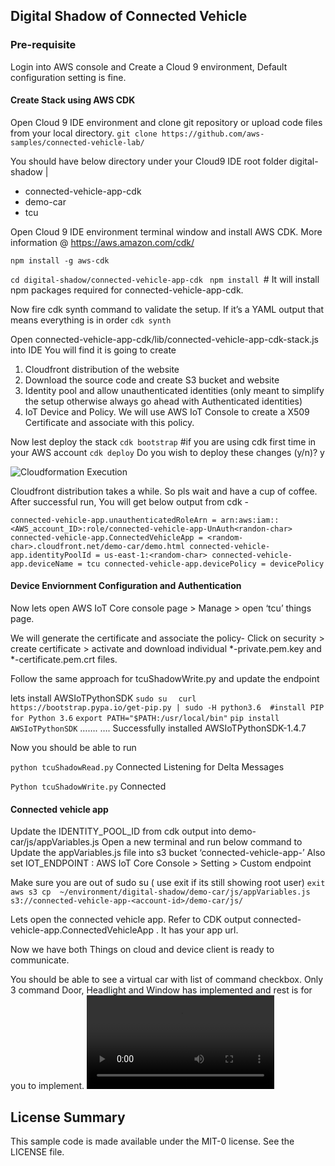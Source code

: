## Digital Shadow of Connected Vehicle

### Pre-requisite
Login into AWS console and Create a Cloud 9 environment, Default configuration setting is fine.

#### Create Stack using AWS CDK
Open Cloud 9 IDE environment and clone git repository or upload code files from your local directory.
```git clone https://github.com/aws-samples/connected-vehicle-lab/```

You should have below directory under your Cloud9 IDE root folder
digital-shadow
|
 - connected-vehicle-app-cdk  
 - demo-car 
 - tcu

Open Cloud 9 IDE environment terminal window and install AWS CDK. More information @ https://aws.amazon.com/cdk/

```npm install -g aws-cdk```

```cd digital-shadow/connected-vehicle-app-cdk ```
```npm install ```# It will install npm packages required for connected-vehicle-app-cdk.

Now fire cdk synth command to validate the setup. If it’s a YAML output that means everything is in order 
```cdk synth```

Open connected-vehicle-app-cdk/lib/connected-vehicle-app-cdk-stack.js into IDE
You will find it is going to create
1. Cloudfront distribution of the website
2. Download the source code and create S3 bucket and website
3. Identity pool and allow unauthenticated identities (only meant to simplify the setup otherwise always go ahead with Authenticated identities)
4. IoT Device and Policy. We will use AWS IoT Console to create a X509 Certificate and associate with this policy.

Now lest deploy the stack
```cdk bootstrap```  #if you are using cdk first time in your AWS account
```cdk deploy```
Do you wish to deploy these changes (y/n)? y

![Cloudformation Execution](https://amitji-tech.s3.amazonaws.com/CFRun.png)

Cloudfront distribution takes a while. So pls wait and have a cup of coffee.
After successful run, You will get below output from cdk - 

`
connected-vehicle-app.unauthenticatedRoleArn = arn:aws:iam::<AWS_account_ID>:role/connected-vehicle-app-UnAuth<randon-char>
connected-vehicle-app.ConnectedVehicleApp = <random-char>.cloudfront.net/demo-car/demo.html
connected-vehicle-app.identityPoolId = us-east-1:<random-char>
connected-vehicle-app.deviceName = tcu
connected-vehicle-app.devicePolicy = devicePolicy
`
####  Device Enviornment Configuration and Authentication

Now lets open AWS IoT Core console page > Manage > open ‘tcu’ things page.

We will generate the certificate and associate the policy- 
Click on security > create certificate > activate  and download individual *-private.pem.key and *-certificate.pem.crt files. 

Follow the same approach for tcuShadowWrite.py and update the endpoint

lets install AWSIoTPythonSDK 
```sudo su  ```
```curl https://bootstrap.pypa.io/get-pip.py | sudo -H python3.6  #install PIP for Python 3.6```
```export PATH="$PATH:/usr/local/bin"```
```pip install AWSIoTPythonSDK```
…….
….
Successfully installed AWSIoTPythonSDK-1.4.7

Now you should be able to run 

```python tcuShadowRead.py```
Connected
Listening for Delta Messages

```Python tcuShadowWrite.py```
Connected

#### Connected vehicle app
Update the IDENTITY_POOL_ID from cdk output into demo-car/js/appVariables.js
Open a new terminal and run below command to Update the appVariables.js file into s3 bucket ‘connected-vehicle-app-<account-id>’
Also set IOT_ENDPOINT :  AWS IoT Core Console > Setting > Custom endpoint

Make sure you are out of sudo su ( use exit if its still showing root user)
```exit```
```aws s3 cp  ~/environment/digital-shadow/demo-car/js/appVariables.js s3://connected-vehicle-app-<account-id>/demo-car/js/```


Lets open the connected vehicle app. Refer to CDK output connected-vehicle-app.ConnectedVehicleApp . It has your app url. 

Now we have both Things on cloud and device client is ready to communicate.

You should be able to see a virtual car with list of command checkbox. 
Only 3 command Door, Headlight and Window has implemented and rest is for you to implement. 
![Digital Shadow Read and Write](https://amitji-tech.s3.amazonaws.com/shadow_write.mp4)


## License Summary

This sample code is made available under the MIT-0 license. See the LICENSE file.
